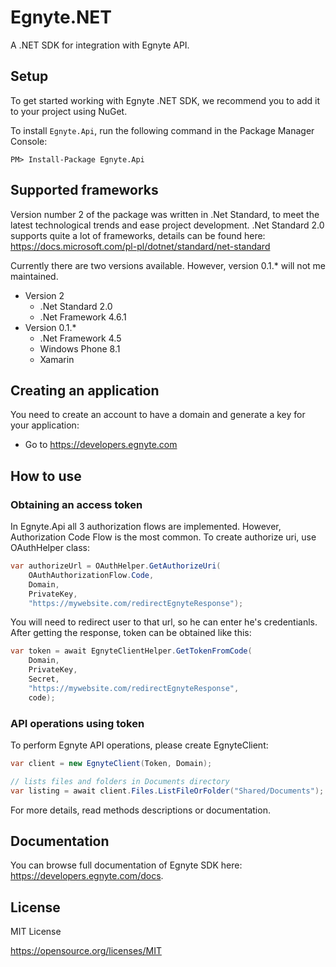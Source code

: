 # Egnyte.NET

A .NET SDK for integration with Egnyte API.

## Setup

To get started working with Egnyte .NET SDK, we recommend you to add it to your project using NuGet.

To install `Egnyte.Api`, run the following command in the Package Manager Console:

```PM> Install-Package Egnyte.Api```

## Supported frameworks
Version number 2 of the package was written in .Net Standard, to meet the latest technological trends and ease project development. .Net Standard 2.0 supports quite a lot of frameworks, details can be found here: https://docs.microsoft.com/pl-pl/dotnet/standard/net-standard

Currently there are two versions available. However, version 0.1.* will not me maintained.
* Version 2
  * .Net Standard 2.0
  * .Net Framework 4.6.1
* Version 0.1.*
  * .Net Framework 4.5
  * Windows Phone 8.1
  * Xamarin


## Creating an application

You need to create an account to have a domain and generate a key for your application:

- Go to https://developers.egnyte.com

## How to use

### Obtaining an access token

In Egnyte.Api all 3 authorization flows are implemented. However, Authorization Code Flow is the most common. To create authorize uri, use OAuthHelper class:
```csharp
var authorizeUrl = OAuthHelper.GetAuthorizeUri(
    OAuthAuthorizationFlow.Code,
    Domain,
    PrivateKey,
    "https://mywebsite.com/redirectEgnyteResponse");
```

You will need to redirect user to that url, so he can enter he's credentianls. After getting the response, token can be obtained like this:

```csharp
var token = await EgnyteClientHelper.GetTokenFromCode(
	Domain,
    PrivateKey,
    Secret,
    "https://mywebsite.com/redirectEgnyteResponse",
	code);
```

### API operations using token

To perform Egnyte API operations, please create EgnyteClient:

```csharp
var client = new EgnyteClient(Token, Domain);

// lists files and folders in Documents directory
var listing = await client.Files.ListFileOrFolder("Shared/Documents");
```

For more details, read methods descriptions or documentation.

## Documentation

You can browse full documentation of Egnyte SDK here: https://developers.egnyte.com/docs.

## License

MIT License

https://opensource.org/licenses/MIT
